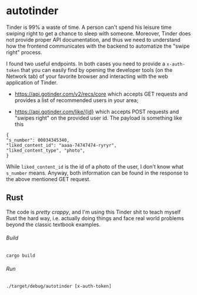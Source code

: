 # autotinder

Tinder is 99% a waste of time. A person can't spend his leisure time swiping right to get a chance to sleep with someone. Moreover, Tinder does not provide proper API documentation, and thus we need to understand how the frontend communicates with the backend to automatize the "swipe right" process.

I found two useful endpoints. In both cases you need to provide a `x-auth-token` that you can easily find by opening the developer tools (on the Network tab) of your favorite browser and interacting with the web application of Tinder. 

- https://api.gotinder.com/v2/recs/core
which accepts GET requests and provides a list of recommended users in your area;

- https://api.gotinder.com/like/{id}
which accepts POST requests and "swipes right" on the provided user id. The payload is something like this
```
{
"s_number": 00034345340,
"liked_content_id": "aaaa-74747474-ryryr",
"liked_content_type", "photo",
}
```
While `liked_content_id` is the id of a photo of the user, I don't know what `s_number` means. Anyway, both information can be found in the response to the above mentioned GET request.

## Rust 
The code is *pretty crappy*, and I'm using this Tinder shit to teach myself Rust the hard way, i.e. actually doing things and face real world problems beyond the classic textbook examples. 

###### Build
```
cargo build
```

###### Run
```
./target/debug/autotinder [x-auth-token]
```